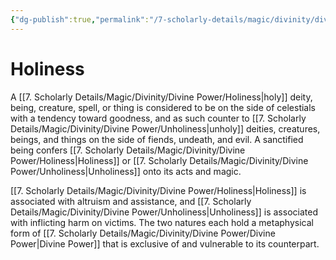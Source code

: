 ```yaml
---
{"dg-publish":true,"permalink":"/7-scholarly-details/magic/divinity/divine-power/holiness/","noteIcon":""}
---
```


# Holiness

A [[7. Scholarly Details/Magic/Divinity/Divine Power/Holiness\|holy]] deity, being, creature, spell, or thing is considered to be on the side of celestials with a tendency toward goodness, and as such counter to [[7. Scholarly Details/Magic/Divinity/Divine Power/Unholiness\|unholy]] deities, creatures, beings, and things on the side of fiends, undeath, and evil. A sanctified being confers [[7. Scholarly Details/Magic/Divinity/Divine Power/Holiness\|Holiness]] or [[7. Scholarly Details/Magic/Divinity/Divine Power/Unholiness\|Unholiness]] onto its acts and magic.

[[7. Scholarly Details/Magic/Divinity/Divine Power/Holiness\|Holiness]] is associated with altruism and assistance, and [[7. Scholarly Details/Magic/Divinity/Divine Power/Unholiness\|Unholiness]] is associated with inflicting harm on victims. The two natures each hold a metaphysical form of [[7. Scholarly Details/Magic/Divinity/Divine Power/Divine Power\|Divine Power]] that is exclusive of and vulnerable to its counterpart.